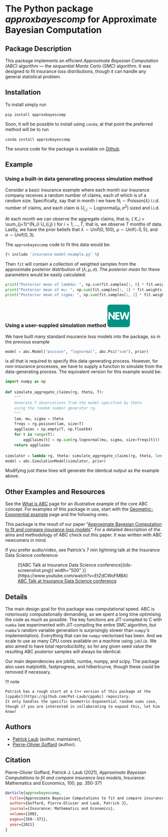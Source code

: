 # The Python package _approxbayescomp_ for Approximate Bayesian Computation

## Package Description

This package implements an efficient _Approximate Bayesian Computation (ABC)_ algorithm &mdash; the _sequential Monte Carlo (SMC)_ algorithm. It was designed to fit insurance loss distributions, though it can handle any general statistical problem.

## Installation

To install simply run

`pip install approxbayescomp`

Soon, it will be possible to install using `conda`; at that point the preferred method will be to run

`conda install approxbayescomp`

The source code for the package is available on [Github](https://github.com/Pat-Laub/approxbayescomp).

## Example

### Using a built-in data generating process simulation method

Consider a basic insurance example where each month our insurance company receives a random number of claims, each of which is of a random size.
Specifically, say that in month $i$ we have $N_i \sim \mathsf{Poisson}(\lambda)$ i.i.d. number of claims, and each claim is $U_{i,j} \sim \mathsf{Lognormal}(\mu, \sigma^2)$ sized and i.i.d.
<!-- In other words, $\log(U_{i,j}) \sim \mathsf{Normal}(\mu, \sigma^2)$. -->
At each month we can observe the aggregate claims, that is,
\( X_i = \sum_{j=1}^{N_i} U_{i,j} \)
for $i=1,\dots,T$, that is, we observe $T$ months of data.
Lastly, we have the prior beliefs that $\lambda \sim \mathsf{Unif}(0, 100),$ $\mu \sim \mathsf{Unif}(-5, 5),$ and $\sigma \sim \mathsf{Unif}(0, 3).$

The `approxbayescomp` code to fit this data would be:

``` python
{% include 'insurance-model-example.py' %}
```

Then `fit` will contain a collection of weighted samples from the approximate posterior distribution of $(\lambda, \mu, \sigma)$.
The _posterior mean_ for these parameters would be easily calculated:

``` python
print("Posterior mean of lambda: ", np.sum(fit.samples[:, 0] * fit.weights))
print("Posterior mean of mu: ", np.sum(fit.samples[:, 1] * fit.weights))
print("Posterior mean of sigma: ", np.sum(fit.samples[:, 2] * fit.weights))
```

### Using a user-suppled simulation method <img src="new-emoji.svg" class="twemoji">

We have built many standard insurance loss models into the package, so in the previous example

```python
model = abc.Model("poisson", "lognormal", abc.Psi("sum"), prior)
```

is all that is required to specify this data-generating process.
However, for non-insurance processes, we have to supply a function to simulate from the data-generating process.
The equivalent version for this example would be:

```python
import numpy as np

def simulate_aggregate_claims(rg, theta, T):
    """
    Generate T observations from the model specified by theta
    using the random number generator rg.
    """
    lam, mu, sigma = theta
    freqs = rg.poisson(lam, size=T)
    aggClaims = np.empty(T, np.float64)
    for t in range(T):
        aggClaims[t] = np.sum(rg.lognormal(mu, sigma, size=freqs[t]))
    return aggClaims

simulator = lambda rg, theta: simulate_aggregate_claims(rg, theta, len(obsData))
model = abc.SimulationModel(simulator, prior)
```

Modifying just these lines will generate the identical output as the example above.

## Other Examples and Resources

See the [What is ABC](what-is-abc/) page for an illustrative example of the core ABC concept.
For examples of this package in use, start with the [Geometric-Exponential example](geometric-exponential/) page and the following ones.

This package is the result of our paper "[Approximate Bayesian Computation to fit and compare insurance loss models](https://arxiv.org/abs/2007.03833)".
For a detailed description of the aims and methodology of ABC check out this paper.
It was written with ABC newcomers in mind.

If you prefer audio/video, see Patrick's 7 min lightning talk at the Insurance Data Science conference:

<figure markdown>
  [![ABC Talk at Insurance Data Science conference](ids-screenshot.png){ width="500" }](https://www.youtube.com/watch?v=EtZdCWoFMBA)
  <figcaption><a href="https://www.youtube.com/watch?v=EtZdCWoFMBA">ABC Talk at Insurance Data Science conference</a></figcaption>
</figure>


## Details

The main design goal for this package was computational speed.
ABC is notoriously computationally demanding, so we spent a long time optimising the code as much as possible.
The key functions are JIT-compiled to C with `numba` (we experimented with JIT-compiling the entire SMC algorithm, but `numba`'s random variable generation is surprisingly slower than `numpy`'s implementation).
Everything that can be `numpy`-vectorised has been.
And we scale to use as many CPU cores available on a machine using `joblib`.
We also aimed to have total reproducibility, so for any given seed value the resulting ABC posterior samples will always be identical.

Our main dependencies are joblib, numba, numpy, and scipy.
The package also uses matplotlib, fastprogress, and hilbertcurve, though these could be removed if necessary.

!!! note

    Patrick has a rough start at a C++ version of this package at the [cppabc](https://github.com/Pat-Laub/cppabc) repository.
    It only handles the specific Geometric-Exponential random sums case, though if you are interested in collaborating to expand this, let him know!

## Authors

- [Patrick Laub](https://pat-laub.github.io/) (author, maintainer),
- [Pierre-Olivier Goffard](http://pierre-olivier.goffard.me/) (author).

## Citation

Pierre-Olivier Goffard, Patrick J. Laub (2021), _Approximate Bayesian Computations to fit and compare insurance loss models_, Insurance: Mathematics and Economics, 100, pp. 350-371

```bibtex
@article{approxbayescomp,
  title={Approximate Bayesian Computations to fit and compare insurance loss models},
  author={Goffard, Pierre-Olivier and Laub, Patrick J},
  journal={Insurance: Mathematics and Economics},
  volume={100},
  pages={350--371},
  year={2021}
}
```